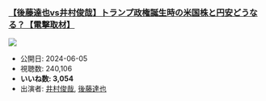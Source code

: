 ### [【後藤達也vs井村俊哉】トランプ政権誕生時の米国株と円安どうなる？【電撃取材】](https://www.youtube.com/watch?v=Xsk5BBfswaw)
[![](https://img.youtube.com/vi/Xsk5BBfswaw/sddefault.jpg)](https://www.youtube.com/watch?v=Xsk5BBfswaw)
-   公開日: 2024-06-05
-   視聴数: 240,106
-   **いいね数: 3,054**
-   出演者: [井村俊哉](/rehacq_fan/people/井村俊哉 "wikilink"), [後藤達也](/rehacq_fan/people/後藤達也 "wikilink")
